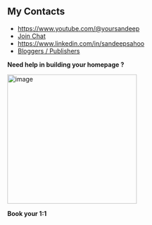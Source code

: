 ## My Contacts
- https://www.youtube.com/@yoursandeep
- [Join Chat](https://discord.gg/hEw7kbwu)
- https://www.linkedin.com/in/sandeepsahoo
- [Bloggers / Publishers](https://topmate.io/ersandeep/644263)

**Need help in building your homepage ?**

  <a href="https://topmate.io/ersandeep/644263" target="_blank">
    <img width="294" alt="image" src="https://github.com/sandipsahoo2k2/my/assets/5547869/c86cbcfc-ae0e-4105-8dee-bb25b3e32a2c">
  </a>
  
  **Book your 1:1**
